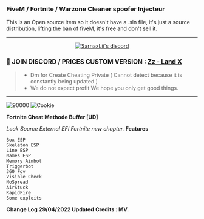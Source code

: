 ### FiveM / Fortnite / Warzone Cleaner spoofer Injecteur 

This is an Open source item so it doesn't have a .sln file, it's just a source distribution, lifting the ban of fiveM, it's free and don't sell it.
***
  <p align="center">
    <a href="https://discord.com/users/943374631644045363">
        <img title="Sarnax discord" alt="SarnaxLii's discord" src="https://cdn.discordapp.com/attachments/954088697832276028/963276621664645220/static.png"/>
    </a>
</p>


### :speech_balloon: JOIN DISCORD / PRICES CUSTOM VERSION  : [Zz - Land X](https://discord.com/invite/zz-land)
> - Dm for Create Cheating Private ( Cannot detect because it is constantly being updated )
> - We do not expect profit We hope you only get good things.
***



![90000](https://user-images.githubusercontent.com/94861415/157218137-4f1fde4b-50af-4f54-8380-7194425175f9.png)
![Cookie](https://cdn.discordapp.com/attachments/800473510303891507/919498214808363008/Sans_titre1.gif)

**Fortnite Cheat Methode Buffer [UD]**

*Leak Source External EFI Fortnite new chapter.*
**Features**

    Box ESP
    Skeleton ESP
    Line ESP
    Names ESP
    Memory Aimbot
    Triggerbot
    360 Fov
    Visible Check
    NoSpread
    AirStuck
    RapidFire
    Some exploits

**Change Log**
**29/04/2022 	Updated**
**Credits : MV.**
